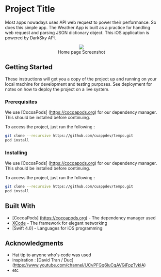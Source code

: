 # Project Title

Most apps nowadays uses API web request to power their performance. So does this simple app. The Weather App is built as a practice for handling web request and parsing JSON dictionary object. This iOS application is powered by DarkSky API.
<div>
<p align = "center"> <img align="center" src="https://raw.githubusercontent.com/iqDF/WeatherApp/master/img/screenshot2.png"><br>Home page Screenshot </p>
</div>

## Getting Started

These instructions will get you a copy of the project up and running on your local machine for development and testing purposes. See deployment for notes on how to deploy the project on a live system.

### Prerequisites

We use [CocoaPods] (https://cocoapods.org) for our dependency manager. This should be installed before continuing.

To access the project, just run the following :

```bash
git clone --recursive https://github.com/cuappdev/tempo.git
pod install
```

### Installing

We use [CocoaPods] (https://cocoapods.org) for our dependency manager. This should be installed before continuing.

To access the project, just run the following :

```bash
git clone --recursive https://github.com/cuappdev/tempo.git
pod install
```

## Built With

* [CocoaPods] (https://cocoapods.org) - The dependency manager used
* [XCode](https://rometools.github.io/rome/) - The framework for elegant networking
* [Swift 4.0] - Languages for iOS programming

## Acknowledgments

* Hat tip to anyone who's code was used
* Inspiration : [David Tran / Duc] (https://www.youtube.com/channel/UCvPFGq6luCqAVGiFpzTvkIA) 
* etc

